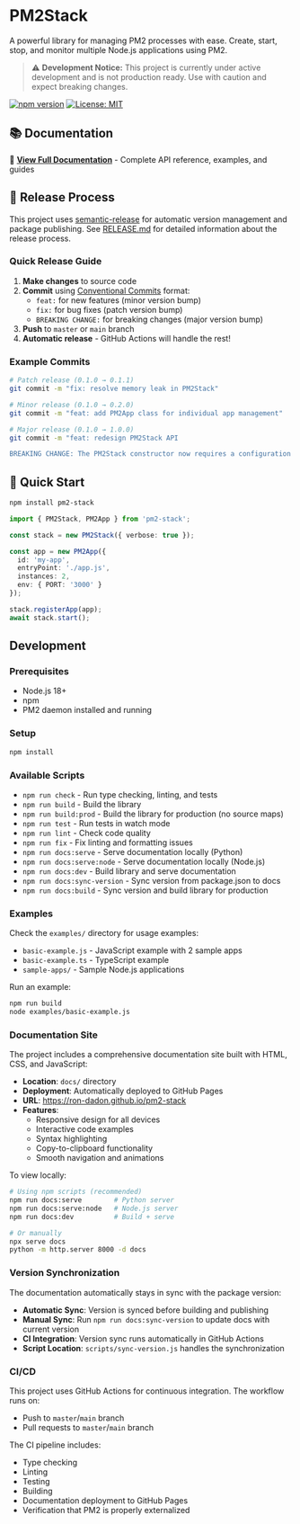 # PM2Stack

A powerful library for managing PM2 processes with ease. Create, start, stop, and monitor multiple Node.js applications using PM2.

> ⚠️ **Development Notice:** This project is currently under active development and is not production ready. Use with caution and expect breaking changes.

[![npm version](https://badge.fury.io/js/pm2-stack.svg)](https://www.npmjs.com/package/pm2-stack)
[![License: MIT](https://img.shields.io/badge/License-MIT-yellow.svg)](https://opensource.org/licenses/MIT)

## 📚 Documentation

📖 **[View Full Documentation](https://ron-dadon.github.io/pm2-stack)** - Complete API reference, examples, and guides

## 🚀 Release Process

This project uses [semantic-release](https://semantic-release.gitbook.io/) for automatic version management and package publishing. See [RELEASE.md](./RELEASE.md) for detailed information about the release process.

### Quick Release Guide

1. **Make changes** to source code
2. **Commit** using [Conventional Commits](https://www.conventionalcommits.org/) format:
   - `feat:` for new features (minor version bump)
   - `fix:` for bug fixes (patch version bump)
   - `BREAKING CHANGE:` for breaking changes (major version bump)
3. **Push** to `master` or `main` branch
4. **Automatic release** - GitHub Actions will handle the rest!

### Example Commits

```bash
# Patch release (0.1.0 → 0.1.1)
git commit -m "fix: resolve memory leak in PM2Stack"

# Minor release (0.1.0 → 0.2.0)  
git commit -m "feat: add PM2App class for individual app management"

# Major release (0.1.0 → 1.0.0)
git commit -m "feat: redesign PM2Stack API

BREAKING CHANGE: The PM2Stack constructor now requires a configuration object"
```

## 🚀 Quick Start

```bash
npm install pm2-stack
```

```typescript
import { PM2Stack, PM2App } from 'pm2-stack';

const stack = new PM2Stack({ verbose: true });

const app = new PM2App({
  id: 'my-app',
  entryPoint: './app.js',
  instances: 2,
  env: { PORT: '3000' }
});

stack.registerApp(app);
await stack.start();
```

## Development

### Prerequisites
- Node.js 18+ 
- npm
- PM2 daemon installed and running

### Setup
```bash
npm install
```

### Available Scripts
- `npm run check` - Run type checking, linting, and tests
- `npm run build` - Build the library
- `npm run build:prod` - Build the library for production (no source maps)
- `npm run test` - Run tests in watch mode
- `npm run lint` - Check code quality
- `npm run fix` - Fix linting and formatting issues
- `npm run docs:serve` - Serve documentation locally (Python)
- `npm run docs:serve:node` - Serve documentation locally (Node.js)
- `npm run docs:dev` - Build library and serve documentation
- `npm run docs:sync-version` - Sync version from package.json to docs
- `npm run docs:build` - Sync version and build library for production

### Examples
Check the `examples/` directory for usage examples:
- `basic-example.js` - JavaScript example with 2 sample apps
- `basic-example.ts` - TypeScript example
- `sample-apps/` - Sample Node.js applications

Run an example:
```bash
npm run build
node examples/basic-example.js
```

### Documentation Site

The project includes a comprehensive documentation site built with HTML, CSS, and JavaScript:

- **Location**: `docs/` directory
- **Deployment**: Automatically deployed to GitHub Pages
- **URL**: https://ron-dadon.github.io/pm2-stack
- **Features**:
  - Responsive design for all devices
  - Interactive code examples
  - Syntax highlighting
  - Copy-to-clipboard functionality
  - Smooth navigation and animations

To view locally:
```bash
# Using npm scripts (recommended)
npm run docs:serve        # Python server
npm run docs:serve:node   # Node.js server  
npm run docs:dev          # Build + serve

# Or manually
npx serve docs
python -m http.server 8000 -d docs
```

### Version Synchronization

The documentation automatically stays in sync with the package version:

- **Automatic Sync**: Version is synced before building and publishing
- **Manual Sync**: Run `npm run docs:sync-version` to update docs with current version
- **CI Integration**: Version sync runs automatically in GitHub Actions
- **Script Location**: `scripts/sync-version.js` handles the synchronization

### CI/CD
This project uses GitHub Actions for continuous integration. The workflow runs on:
- Push to `master`/`main` branch
- Pull requests to `master`/`main` branch

The CI pipeline includes:
- Type checking
- Linting
- Testing
- Building
- Documentation deployment to GitHub Pages
- Verification that PM2 is properly externalized
